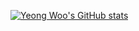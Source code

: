 [![Yeong Woo's GitHub stats](https://github-readme-stats.vercel.app/api?username=ywc-412&show_icons=true&theme=dark)](https://github.com/anuraghazra/github-readme-stats)
